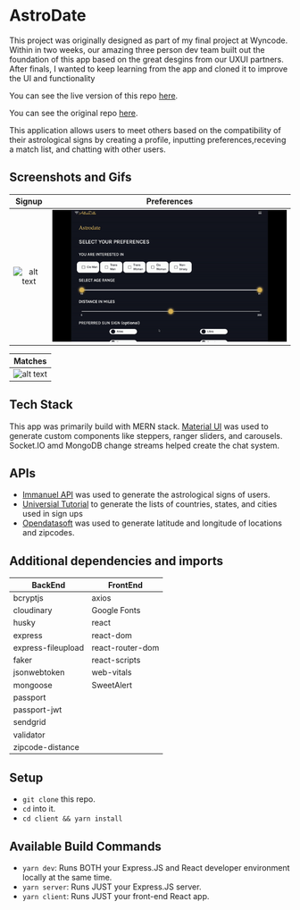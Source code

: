 # AstroDate

This project was originally designed as part of my final project at Wyncode. Within in two weeks, our amazing three person dev team built out the foundation of this app based on the great desgins from our UXUI partners. After finals, I wanted to keep learning from the app and cloned it to improve the UI and functionality 

You can see the live version of this repo [here](https://itchonib-astrodate.herokuapp.com/). 

You can see the original repo [here](https://github.com/wyncode/c39_astro_match). 

This application allows users to meet others based on the compatibility of their astrological signs by creating a profile, inputting preferences,receving a match list, and chatting with other users.


## Screenshots and Gifs

Signup                               |  Preferences
:-----------------------------------:|:-----------------------------------:
![alt text](./images/signup.gif)     |  ![alt text](./images/preferences.gif)

Matches                              | 
:-----------------------------------:|
![alt text](./images/profile-matches.gif)     |


## Tech Stack

This app was primarily build with MERN stack. [Material UI](https://material-ui.com/) was used to generate custom components like steppers, ranger sliders, and carousels. Socket.IO amd MongoDB change streams helped create the chat system. 


## APIs

- [Immanuel API](https://immanuel.app/) was used to generate the astrological signs of users. 
- [Universial Tutorial](https://www.universal-tutorial.com/) to generate the lists of countries, states, and cities used in sign ups 
- [Opendatasoft](https://public.opendatasoft.com/) was used to generate latitude and longitude of locations and zipcodes. 

## Additional dependencies and imports 


| BackEnd             | FrontEnd           |
| ------------------- | ------------------ |
| bcryptjs            | axios              |
| cloudinary          | Google Fonts       | 
| husky               | react              |
| express             | react-dom          |
| express-fileupload  | react-router-dom   |
| faker               | react-scripts      |
| jsonwebtoken        | web-vitals         |
| mongoose            | SweetAlert         |    
| passport            |        
| passport-jwt        |
| sendgrid            |
| validator           |
| zipcode-distance    |



## Setup

- `git clone` this repo.
- `cd` into it.
- `cd client && yarn install`

## Available Build Commands
- `yarn dev`: Runs BOTH your Express.JS and React developer environment locally at the same time. 
- `yarn server`: Runs JUST your Express.JS server.
- `yarn client`: Runs JUST your front-end React app.

